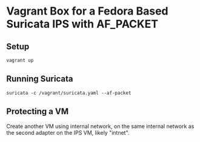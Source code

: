 # Vagrant Box for a Fedora Based Suricata IPS with AF_PACKET

## Setup

    vagrant up

## Running Suricata

    suricata -c /vagrant/suricata.yaml --af-packet

## Protecting a VM

Create another VM using internal network, on the same internal network
as the second adapter on the IPS VM, likely "intnet".
